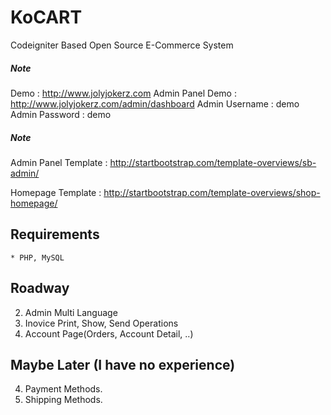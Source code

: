 KoCART
============================
Codeigniter Based Open Source E-Commerce System

##### Note
Demo : http://www.jolyjokerz.com
Admin Panel Demo : http://www.jolyjokerz.com/admin/dashboard
Admin Username : demo
Admin Password : demo

##### Note
Admin Panel Template : http://startbootstrap.com/template-overviews/sb-admin/

Homepage Template    : http://startbootstrap.com/template-overviews/shop-homepage/

Requirements
------------- 
    * PHP, MySQL
	
	

Roadway
-------------
2. Admin Multi Language
3. Inovice Print, Show, Send Operations
4. Account Page(Orders, Account Detail, ..)

Maybe Later (I have no experience)
-------------------------
4. Payment Methods.
5. Shipping Methods.


    
